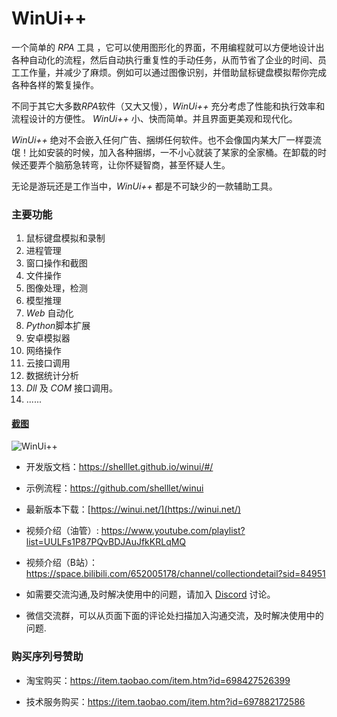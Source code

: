 # WinUi++

一个简单的 *RPA* 工具 ，它可以使用图形化的界面，不用编程就可以方便地设计出各种自动化的流程，然后自动执行重复性的手动任务，从而节省了企业的时间、员工工作量，并减少了麻烦。例如可以通过图像识别，并借助鼠标键盘模拟帮你完成各种各样的繁复操作。

不同于其它大多数*RPA*软件（又大又慢），*WinUi++* 充分考虑了性能和执行效率和流程设计的方便性。 *WinUi++* 小、快而简单。并且界面更美观和现代化。

*WinUi++* 绝对不会嵌入任何广告、捆绑任何软件。也不会像国内某大厂一样耍流氓！比如安装的时候，加入各种捆绑，一不小心就装了某家的全家桶。在卸载的时候还要弄个脑筋急转弯，让你怀疑智商，甚至怀疑人生。

无论是游玩还是工作当中，*WinUi++* 都是不可缺少的一款辅助工具。
### 主要功能

1. 鼠标键盘模拟和录制
2. 进程管理
3. 窗口操作和截图
4. 文件操作
5. 图像处理，检测
6. 模型推理
7. *Web* 自动化
8. *Python*脚本扩展
9. 安卓模拟器
10. 网络操作
11. 云接口调用
12. 数据统计分析
13. *Dll* 及 *COM* 接口调用。
14. ......

#### [截图](https://winui.net/)
![WinUi++](https://winui.net/introduction/images/01.png)

* 开发版文档：https://shelllet.github.io/winui/#/
  
* 示例流程：https://github.com/shelllet/winui

* 最新版本下载：[https://winui.net/](https://winui.net/)


* 视频介绍（油管）: https://www.youtube.com/playlist?list=UULFs1P87PQvBDJAuJfkKRLqMQ
* 视频介绍（B站）：https://space.bilibili.com/652005178/channel/collectiondetail?sid=84951

* 如需要交流沟通,及时解决使用中的问题，请加入 [Discord](https://discord.gg/b4MeYbJrfk) 讨论。

* 微信交流群，可以从页面下面的评论处扫描加入沟通交流，及时解决使用中的问题.

### 购买序列号赞助

- 淘宝购买：https://item.taobao.com/item.htm?id=698427526399

- 技术服务购买：https://item.taobao.com/item.htm?id=697882172586

